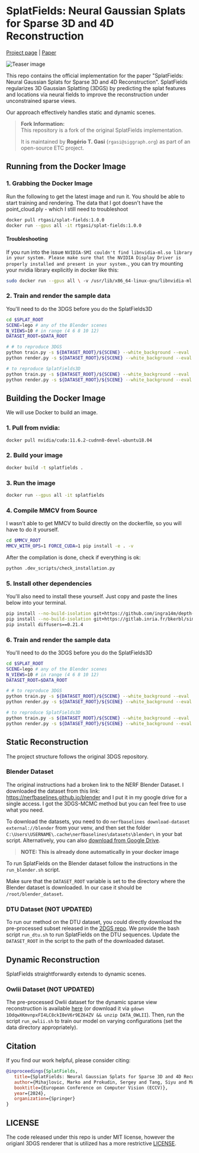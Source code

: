 # SplatFields: Neural Gaussian Splats for Sparse 3D and 4D Reconstruction

[Project page](https://markomih.github.io/SplatFields/) | [Paper](https://arxiv.org/pdf/2409.11211) <br>

![Teaser image](assets/splatFields_teaser_lego.png)

This repo contains the official implementation for the paper "SplatFields: Neural Gaussian Splats for Sparse 3D and 4D Reconstruction". 
SplatFields regularizes 3D Gaussian Splatting (3DGS) by predicting the splat features and locations via neural fields to improve the reconstruction under unconstrained sparse views. 

Our approach effectively handles static and dynamic scenes. 

> **Fork Information:**  
> This repository is a fork of the original SplatFields implementation.
> 
>It is maintained by **Rogério T. Gasi** (`rgasi@siggraph.org`) as part of an open-source ETC project.

## Running from the Docker Image

### 1. Grabbing the Docker Image

Run the following to get the latest image and run it. You should be able to start training and rendering.
The data that I got doesn't have the point_cloud.ply - which I still need to troubleshoot
```bash
docker pull rtgasi/splat-fields:1.0.0
docker run --gpus all -it rtgasi/splat-fields:1.0.0
```

#### Troubleshooting
If you run into the issue `NVIDIA-SMI couldn't find libnvidia-ml.so library in your system. Please make sure that the NVIDIA Display Driver is properly installed and present in your system.`, you can try mounting your nvidia library explicitly in docker like this:
```bash
sudo docker run --gpus all \ -v /usr/lib/x86_64-linux-gnu/libnvidia-ml.so.1:/usr/lib/x86_64-linux-gnu/libnvidia-ml.so.1 \ -v /usr/lib/x86_64-linux-gnu/libnvidia-ml.so:/usr/lib/x86_64-linux-gnu/libnvidia-ml.so \ -it rtgasi/splat-fields:1.0.0
```

### 2. Train and render the sample data
You'll need to do the 3DGS before you do the SplatFields3D

```bash
cd $SPLAT_ROOT
SCENE=lego # any of the Blender scenes
N_VIEWS=10 # in range (4 6 8 10 12)
DATASET_ROOT=$DATA_ROOT

# # to reproduce 3DGS
python train.py -s ${DATASET_ROOT}/${SCENE} --white_background --eval  -m ./output_rep/Blender/$SCENE/${N_VIEWS}views/3DGS --is_static --n_views $N_VIEWS --iterations 40000 --pts_samples hull --max_num_pts 300000 --load_time_step 0 --composition_rank 0
python render.py -s ${DATASET_ROOT}/${SCENE} --white_background --eval  -m ./output_rep/Blender/$SCENE/${N_VIEWS}views/3DGS --is_static --n_views $N_VIEWS --iterations 40000 --pts_samples hull --max_num_pts 300000 --load_time_step 0 --composition_rank 0

# to reproduce SplatFields3D
python train.py -s ${DATASET_ROOT}/${SCENE} --white_background --eval  -m ./output_rep/Blender/${SCENE}/${N_VIEWS}views/SplatFields --encoder_type VarTriPlaneEncoder --D 4 --lambda_norm 0.01 --test_iterations -1 --W 128 --n_views ${N_VIEWS} --iterations 40000 --pts_samples load --max_num_pts 100000 --pc_path ./output_rep/Blender/${SCENE}/${N_VIEWS}views/3DGS/point_cloud/iteration_40000/point_cloud.ply --load_time_step 0 --composition_rank 0
python render.py -s ${DATASET_ROOT}/${SCENE} --white_background --eval  -m ./output_rep/Blender/${SCENE}/${N_VIEWS}views/SplatFields --encoder_type VarTriPlaneEncoder --D 4 --lambda_norm 0.01 --test_iterations -1 --W 128 --n_views ${N_VIEWS} --iterations 40000 --pts_samples load --max_num_pts 100000 --pc_path ./output_rep/Blender/${SCENE}/${N_VIEWS}views/3DGS/point_cloud/iteration_40000/point_cloud.ply --load_time_step 0 --composition_rank 0
```


## Building the Docker Image

We will use Docker to build an image.

### 1. Pull from nvidia:

```bash
docker pull nvidia/cuda:11.6.2-cudnn8-devel-ubuntu18.04
```

### 2. Build your image

```bash
docker build -t splatfields .
```

### 3. Run the image

```bash
docker run --gpus all -it splatfields
```

### 4. Compile MMCV from Source
I wasn't able to get MMCV to build directly on the dockerfile, so you will have to do it yourself.

```bash
cd $MMCV_ROOT
MMCV_WITH_OPS=1 FORCE_CUDA=1 pip install -e . -v
```

After the compilation is done, check if everything is ok:
```bash
python .dev_scripts/check_installation.py
```

### 5. Install other dependencies
You'll also need to install these yourself.
Just copy and paste the lines below into your terminal.
```bash
pip install --no-build-isolation git+https://github.com/ingra14m/depth-diff-gaussian-rasterization@f2d8fa9921ea9a6cb9ac1c33a34ebd1b11510657#egg=diff_gaussian_rasterization
pip install --no-build-isolation git+https://gitlab.inria.fr/bkerbl/simple-knn.git@44f764299fa305faf6ec5ebd99939e0508331503#egg=simple_knn
pip install diffusers==0.21.4
```

### 6. Train and render the sample data
You'll need to do the 3DGS before you do the SplatFields3D

```bash
cd $SPLAT_ROOT
SCENE=lego # any of the Blender scenes
N_VIEWS=10 # in range (4 6 8 10 12)
DATASET_ROOT=$DATA_ROOT

# # to reproduce 3DGS
python train.py -s ${DATASET_ROOT}/${SCENE} --white_background --eval  -m ./output_rep/Blender/$SCENE/${N_VIEWS}views/3DGS --is_static --n_views $N_VIEWS --iterations 40000 --pts_samples hull --max_num_pts 300000 --load_time_step 0 --composition_rank 0
python render.py -s ${DATASET_ROOT}/${SCENE} --white_background --eval  -m ./output_rep/Blender/$SCENE/${N_VIEWS}views/3DGS --is_static --n_views $N_VIEWS --iterations 40000 --pts_samples hull --max_num_pts 300000 --load_time_step 0 --composition_rank 0

# to reproduce SplatFields3D
python train.py -s ${DATASET_ROOT}/${SCENE} --white_background --eval  -m ./output_rep/Blender/${SCENE}/${N_VIEWS}views/SplatFields --encoder_type VarTriPlaneEncoder --D 4 --lambda_norm 0.01 --test_iterations -1 --W 128 --n_views ${N_VIEWS} --iterations 40000 --pts_samples load --max_num_pts 100000 --pc_path ./output_rep/Blender/${SCENE}/${N_VIEWS}views/3DGS/point_cloud/iteration_40000/point_cloud.ply --load_time_step 0 --composition_rank 0
python render.py -s ${DATASET_ROOT}/${SCENE} --white_background --eval  -m ./output_rep/Blender/${SCENE}/${N_VIEWS}views/SplatFields --encoder_type VarTriPlaneEncoder --D 4 --lambda_norm 0.01 --test_iterations -1 --W 128 --n_views ${N_VIEWS} --iterations 40000 --pts_samples load --max_num_pts 100000 --pc_path ./output_rep/Blender/${SCENE}/${N_VIEWS}views/3DGS/point_cloud/iteration_40000/point_cloud.ply --load_time_step 0 --composition_rank 0
```

## Static Reconstruction
The project structure follows the original 3DGS repository. 

### Blender Dataset
The original instructions had a broken link to the NERF Blender Dataset. I downloaded the dataset from this link: https://nerfbaselines.github.io/blender and I put it in my google drive for a single access. I got the 3DGS-MCMC method but you can feel free to use what you need.

To download the datasets, you need to do `nerfbaselines download-dataset external://blender` from your venv, and then set the folder `C:\Users\USERNAME\.cache\nerfbaselines\datasets\blender\` in your bat script.
Alternatively, you can also [download from Google Drive](https://drive.google.com/file/d/1BYyEWDk2q1xzij9dXsi54StMrNmPshhv/view?usp=sharing).

> **NOTE: This is already done automatically in your docker image**

To run SplatFields on the Blender dataset follow the instructions in the `run_blender.sh` script. 

Make sure that the `DATASET_ROOT` variable is set to the directory where the Blender dataset is downloaded. 
In our case it should be `/root/blender_dataset`.

### DTU Dataset (NOT UPDATED)
To run our method on the DTU dataset, you could directly download the pre-processed subset released in the [2DGS repo](https://drive.google.com/drive/folders/1SJFgt8qhQomHX55Q4xSvYE2C6-8tFll9). 
We provide the bash script `run_dtu.sh` to run SplatFields on the DTU sequences. Update the `DATASET_ROOT` in the script to the path of the downloaded dataset. 

## Dynamic Reconstruction
SplatFields straightforwardly extends to dynamic scenes. 

### Owlii Dataset (NOT UPDATED)
The pre-processed Owlii dataset for the dynamic sparse view reconstruction is available [here](https://drive.google.com/file/d/1OdqwXKmvnpxFI4LC8ckI0eV6r9EZ64ZV/view?usp=sharing) (or download it via `gdown 1OdqwXKmvnpxFI4LC8ckI0eV6r9EZ64ZV && unzip DATA_OWLII`). Then, run the script `run_owlii.sh` to train our model on varying configurations (set the data directory appropriately). 

## Citation

If you find our work helpful, please consider citing:
```bibtex
@inproceedings{SplatFields,
   title={SplatFields: Neural Gaussian Splats for Sparse 3D and 4D Reconstruction},
   author={Mihajlovic, Marko and Prokudin, Sergey and Tang, Siyu and Maier, Robert and Bogo, Federica and Tung, Tony and Boyer, Edmond},
   booktitle={European Conference on Computer Vision (ECCV)},
   year={2024},
   organization={Springer}
}
```

## LICENSE
The code released under this repo is under MIT license, however the origianl 3DGS renderer that is utilized has a more restrictive [LICENSE](https://github.com/graphdeco-inria/gaussian-splatting).
